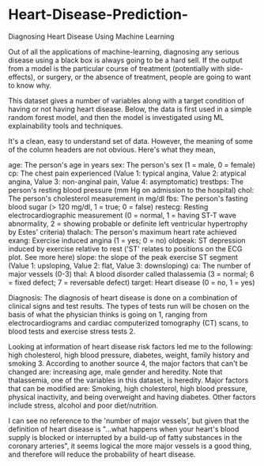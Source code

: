 # Heart-Disease-Prediction-
Diagnosing Heart Disease Using Machine Learning 

Out of all the applications of machine-learning, diagnosing any serious disease using a black box is always going to be a hard sell. If the output from a model is the particular course of treatment (potentially with side-effects), or surgery, or the absence of treatment, people are going to want to know why.

This dataset gives a number of variables along with a target condition of having or not having heart disease. Below, the data is first used in a simple random forest model, and then the model is investigated using ML explainability tools and techniques.

It's a clean, easy to understand set of data. However, the meaning of some of the column headers are not obvious. Here's what they mean,

age: The person's age in years
sex: The person's sex (1 = male, 0 = female)
cp: The chest pain experienced (Value 1: typical angina, Value 2: atypical angina, Value 3: non-anginal pain, Value 4: asymptomatic)
trestbps: The person's resting blood pressure (mm Hg on admission to the hospital)
chol: The person's cholesterol measurement in mg/dl
fbs: The person's fasting blood sugar (> 120 mg/dl, 1 = true; 0 = false)
restecg: Resting electrocardiographic measurement (0 = normal, 1 = having ST-T wave abnormality, 2 = showing probable or definite left ventricular hypertrophy by Estes' criteria)
thalach: The person's maximum heart rate achieved
exang: Exercise induced angina (1 = yes; 0 = no)
oldpeak: ST depression induced by exercise relative to rest ('ST' relates to positions on the ECG plot. See more here)
slope: the slope of the peak exercise ST segment (Value 1: upsloping, Value 2: flat, Value 3: downsloping)
ca: The number of major vessels (0-3)
thal: A blood disorder called thalassemia (3 = normal; 6 = fixed defect; 7 = reversable defect)
target: Heart disease (0 = no, 1 = yes)

Diagnosis: The diagnosis of heart disease is done on a combination of clinical signs and test results. The types of tests run will be chosen on the basis of what the physician thinks is going on 1, ranging from electrocardiograms and cardiac computerized tomography (CT) scans, to blood tests and exercise stress tests 2.

Looking at information of heart disease risk factors led me to the following: high cholesterol, high blood pressure, diabetes, weight, family history and smoking 3. According to another source 4, the major factors that can't be changed are: increasing age, male gender and heredity. Note that thalassemia, one of the variables in this dataset, is heredity. Major factors that can be modified are: Smoking, high cholesterol, high blood pressure, physical inactivity, and being overweight and having diabetes. Other factors include stress, alcohol and poor diet/nutrition.

I can see no reference to the 'number of major vessels', but given that the definition of heart disease is "...what happens when your heart's blood supply is blocked or interrupted by a build-up of fatty substances in the coronary arteries", it seems logical the more major vessels is a good thing, and therefore will reduce the probability of heart disease.
